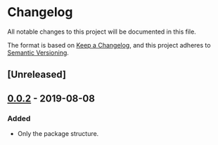 # Changelog
All notable changes to this project will be documented in this file.

The format is based on [Keep a Changelog](https://keepachangelog.com/en/1.0.0/),
and this project adheres to [Semantic Versioning](https://semver.org/spec/v2.0.0.html).

## [Unreleased]

## [0.0.2] - 2019-08-08
### Added
- Only the package structure. 

[0.0.2]: https://github.com/olivierlacan/keep-a-changelog/releases/tag/v0.0.2
